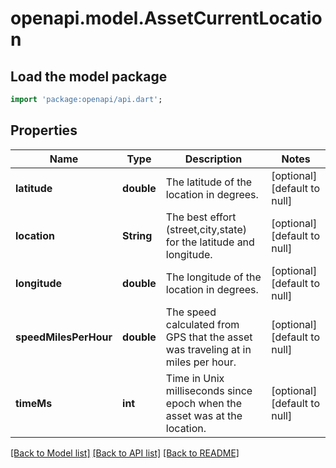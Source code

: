 # openapi.model.AssetCurrentLocation

## Load the model package
```dart
import 'package:openapi/api.dart';
```

## Properties
Name | Type | Description | Notes
------------ | ------------- | ------------- | -------------
**latitude** | **double** | The latitude of the location in degrees. | [optional] [default to null]
**location** | **String** | The best effort (street,city,state) for the latitude and longitude. | [optional] [default to null]
**longitude** | **double** | The longitude of the location in degrees. | [optional] [default to null]
**speedMilesPerHour** | **double** | The speed calculated from GPS that the asset was traveling at in miles per hour. | [optional] [default to null]
**timeMs** | **int** | Time in Unix milliseconds since epoch when the asset was at the location. | [optional] [default to null]

[[Back to Model list]](../README.md#documentation-for-models) [[Back to API list]](../README.md#documentation-for-api-endpoints) [[Back to README]](../README.md)


